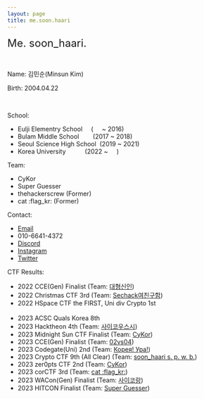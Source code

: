 ```yaml
---
layout: page
title: me.soon.haari
---
```


<font size="5em">Me. soon_haari.</font>

<br>

Name: 김민순(Minsun Kim)

Birth: 2004.04.22

<br>

School:
- Eulji Elementry School&nbsp;&nbsp;&nbsp;&nbsp;&nbsp;(&nbsp;&nbsp;&nbsp;&nbsp;&nbsp;~ 2016)
- Bulam Middle School&nbsp;&nbsp;&nbsp;&nbsp;&nbsp;&nbsp;&nbsp;&nbsp;(2017 ~ 2018)
- Seoul Science High School&nbsp;&nbsp;(2019 ~ 2021)
- Korea University&nbsp;&nbsp;&nbsp;&nbsp;&nbsp;&nbsp;&nbsp;&nbsp;&nbsp;&nbsp;&nbsp;(2022 ~&nbsp;&nbsp;&nbsp;&nbsp;&nbsp;)

Team:
- CyKor
- Super Guesser
- thehackerscrew (Former)
- cat :flag_kr: (Former)

Contact:
- [Email](mailto:alstns.040422@gmail.com/)
- 010-6641-4372
- [Discord](http://discordapp.com/users/754753564487843861/)
- [Instagram](https://www.instagram.com/soon_haari/)
- [Twitter](https://twitter.com/___ahpuh)

CTF Results:
- 2022 CCE(Gen) Finalist (Team: [대형신인](/team/bignew))
- 2022 Christmas CTF 3rd (Team: [Sechack여친구함](/team/sechackgf))
- 2022 HSpace CTF the FIRST, Uni div Crypto 1st
<br><br>
- 2023 ACSC Quals Korea 8th 
- 2023 Hacktheon 4th (Team: [사이코우스시](/team/sushi))
- 2023 Midnight Sun CTF Finalist (Team: [CyKor](/team/cykor_mid_final))
- 2023 CCE(Gen) Finalist (Team: [02vs04](/team/02vs04))
- 2023 Codegate(Uni) 2nd (Team: [Корея! Ура!](/team/koreaypa))
- 2023 Crypto CTF 9th (All Clear) (Team: [soon_haari s. p. w. b.](/team/soon_haari_solo_play_with_beer_hahahaahahahahahaah))
- 2023 zer0pts CTF 2nd (Team: [CyKor](https://ctftime.org/team/369))
- 2023 corCTF 3rd (Team: [cat :flag_kr:](https://ctftime.org/team/238578))
- 2023 WACon(Gen) Finalist (Team: [사이코랑](/team/cykorang))
- 2023 HITCON Finalist (Team: [Super Guesser](https://ctftime.org/team/130817))






